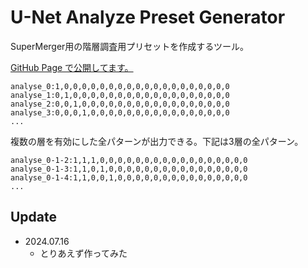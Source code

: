 # U-Net Analyze Preset Generator

SuperMerger用の階層調査用プリセットを作成するツール。

[GitHub Page で公開してます。](https://da2el-ai.github.io/unet-analyze-preset/)

```
analyse_0:1,0,0,0,0,0,0,0,0,0,0,0,0,0,0,0,0,0,0,0
analyse_1:0,1,0,0,0,0,0,0,0,0,0,0,0,0,0,0,0,0,0,0
analyse_2:0,0,1,0,0,0,0,0,0,0,0,0,0,0,0,0,0,0,0,0
analyse_3:0,0,0,1,0,0,0,0,0,0,0,0,0,0,0,0,0,0,0,0
...
```

複数の層を有効にした全パターンが出力できる。下記は3層の全パターン。

```
analyse_0-1-2:1,1,1,0,0,0,0,0,0,0,0,0,0,0,0,0,0,0,0,0
analyse_0-1-3:1,1,0,1,0,0,0,0,0,0,0,0,0,0,0,0,0,0,0,0
analyse_0-1-4:1,1,0,0,1,0,0,0,0,0,0,0,0,0,0,0,0,0,0,0
...
```

## Update

- 2024.07.16
  - とりあえず作ってみた